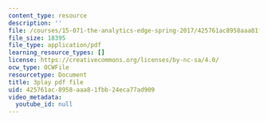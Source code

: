 ```yaml
---
content_type: resource
description: ''
file: /courses/15-071-the-analytics-edge-spring-2017/425761ac8958aaa81fbb24eca77ad909_kYjwB3vfnZg.pdf
file_size: 18395
file_type: application/pdf
learning_resource_types: []
license: https://creativecommons.org/licenses/by-nc-sa/4.0/
ocw_type: OCWFile
resourcetype: Document
title: 3play pdf file
uid: 425761ac-8958-aaa8-1fbb-24eca77ad909
video_metadata:
  youtube_id: null
---
```

